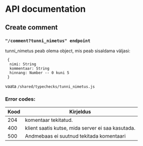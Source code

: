 # API documentation

## Create comment

### `"/comment?tunni_nimetus" endpoint`

tunni_nimetus peab olema object, mis peab sisaldama väljasi:

```
 {
  nimi: String
  kommentaar: String
  hinnang: Number -- 0 kuni 5
 }
```

vaata `/shared/typechecks/tunni_nimetus.js`

### Error codes:

| Kood | Kirjeldus                                         |
| ---- | ------------------------------------------------- |
| 204  | komentaar tekitatud.                              |
| 400  | klient saatis kutse, mida server ei saa kasutada. |
| 500  | Andmebaas ei suutnud tekitada komentaari          |
